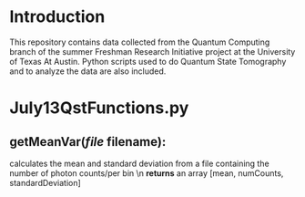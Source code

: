 # Introduction

This repository contains data collected from the Quantum Computing branch of the summer Freshman Research Initiative project at the University of Texas At Austin. Python scripts used to do Quantum State Tomography and to analyze the data are also included. 

# July13QstFunctions.py

## getMeanVar(*file* filename):
calculates the mean and standard deviation from a file containing the number of photon counts/per bin  \n **returns**  an array [mean, numCounts, standardDeviation]